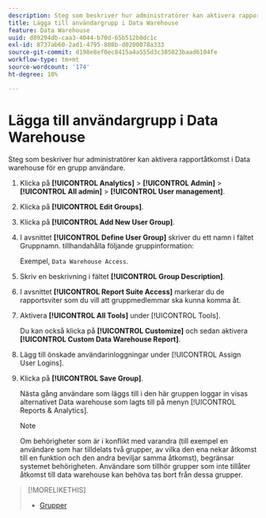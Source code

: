 ```yaml
---
description: Steg som beskriver hur administratörer kan aktivera rapportåtkomst i Data warehouse för en grupp användare.
title: Lägga till användargrupp i Data Warehouse
feature: Data Warehouse
uuid: d89294db-caa3-4044-b70d-65b512b0dc1c
exl-id: 8737ab60-2ad1-4795-808b-d0200078a333
source-git-commit: d198e8ef0ec8415a4a555d3c385823baad6104fe
workflow-type: tm+mt
source-wordcount: '174'
ht-degree: 10%

---
```


# Lägga till användargrupp i Data Warehouse

Steg som beskriver hur administratörer kan aktivera rapportåtkomst i Data warehouse för en grupp användare.

1. Klicka på **[!UICONTROL Analytics]** > **[!UICONTROL Admin]** > **[!UICONTROL All admin]** > **[!UICONTROL User management]**.
1. Klicka på **[!UICONTROL Edit Groups]**.
1. Klicka på **[!UICONTROL Add New User Group]**.
1. I avsnittet **[!UICONTROL Define User Group]** skriver du ett namn i fältet Gruppnamn. tillhandahålla följande gruppinformation:

   Exempel, `Data Warehouse Access`.
1. Skriv en beskrivning i fältet **[!UICONTROL Group Description]**.
1. I avsnittet **[!UICONTROL Report Suite Access]** markerar du de rapportsviter som du vill att gruppmedlemmar ska kunna komma åt.
1. Aktivera **[!UICONTROL All Tools]** under [!UICONTROL Tools].

   Du kan också klicka på **[!UICONTROL Customize]** och sedan aktivera **[!UICONTROL Custom Data Warehouse Report]**.

1. Lägg till önskade användarinloggningar under [!UICONTROL Assign User Logins].
1. Klicka på **[!UICONTROL Save Group]**.

   Nästa gång användare som läggs till i den här gruppen loggar in visas alternativet Data warehouse som lagts till på menyn [!UICONTROL Reports & Analytics].

   >[!NOTE]
   >
   >Om behörigheter som är i konflikt med varandra (till exempel en användare som har tilldelats två grupper, av vilka den ena nekar åtkomst till en funktion och den andra beviljar samma åtkomst), begränsar systemet behörigheten. Användare som tillhör grupper som inte tillåter åtkomst till data warehouse kan behöva tas bort från dessa grupper.

>[!MORELIKETHIS]
>
>* [Grupper](/help/admin/user-management2/c-user-groups/groups.md)

